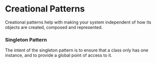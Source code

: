 # Creational Patterns

Creational patterns help with making your system independent of how its objects are created, composed and represented.

### Singleton Pattern

The intent of the singleton pattern is to ensure that a class only has one instance, and to provide a global point of access to it.

